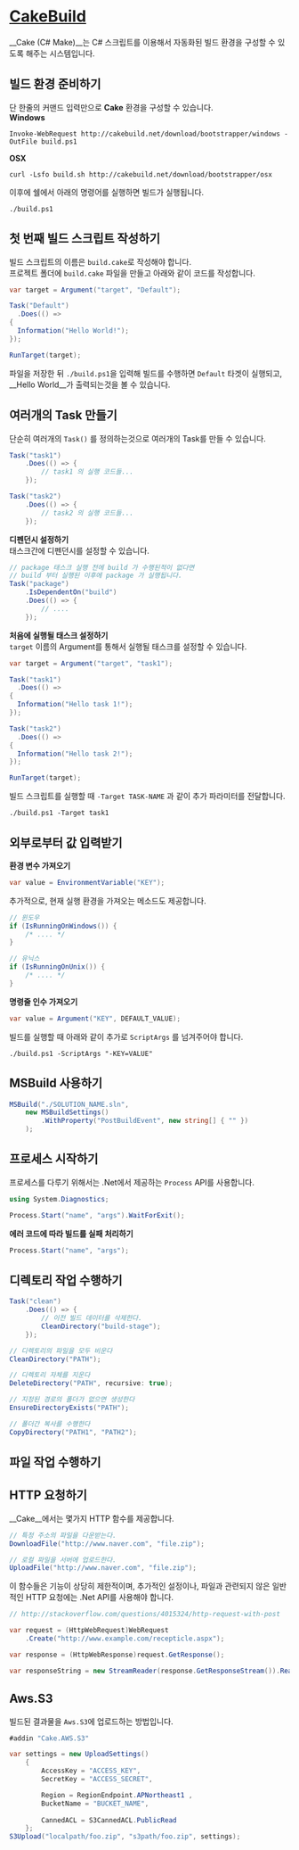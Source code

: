 [CakeBuild](http://cakebuild.net/)
====
__Cake (C# Make)__는 C# 스크립트를 이용해서 자동화된 빌드 환경을 구성할 수 있도록 해주는 시스템입니다. 


빌드 환경 준비하기
----
단 한줄의 커맨드 입력만으로 __Cake__ 환경을 구성할 수 있습니다.<br>
__Windows__
```
Invoke-WebRequest http://cakebuild.net/download/bootstrapper/windows -OutFile build.ps1
```
__OSX__
```
curl -Lsfo build.sh http://cakebuild.net/download/bootstrapper/osx
```

이후에 쉘에서 아래의 명령어를 실행하면 빌드가 실행됩니다.
```
./build.ps1
```

첫 번째 빌드 스크립트 작성하기
----
빌드 스크립트의 이름은 `build.cake`로 작성해야 합니다.<br>
프로젝트 폴더에 `build.cake` 파일을 만들고 아래와 같이 코드를 작성합니다.

```cs
var target = Argument("target", "Default");

Task("Default")
  .Does(() =>
{
  Information("Hello World!");
});

RunTarget(target);
```

파일을 저장한 뒤 `./build.ps1`을 입력해 빌드를 수행하면 `Default` 타겟이 실행되고, __Hello World__가 출력되는것을 볼 수 있습니다.


여러개의 Task 만들기
----
단순히 여러개의 `Task()` 를 정의하는것으로 여러개의 Task를 만들 수 있습니다.
```cs
Task("task1")
    .Does(() => {
        // task1 의 실행 코드들...
    });

Task("task2")
    .Does(() => {
        // task2 의 실행 코드들...
    });
```

__디펜던시 설정하기__<br>
태스크간에 디펜던시를 설정할 수 있습니다.
```cs
// package 태스크 실행 전에 build 가 수행된적이 없다면
// build 부터 실행된 이후에 package 가 실행됩니다.
Task("package")
    .IsDependentOn("build")
    .Does(() => {
        // ....
    });
```

__처음에 실행될 태스크 설정하기__<br>
`target` 이름의 Argument를 통해서 실행될 태스크를 설정할 수 있습니다.
```cs
var target = Argument("target", "task1");

Task("task1")
  .Does(() =>
{
  Information("Hello task 1!");
});

Task("task2")
  .Does(() =>
{
  Information("Hello task 2!");
});

RunTarget(target);
```
빌드 스크립트를 실행할 때 `-Target TASK-NAME` 과 같이 추가 파라미터를 전달합니다.
```
./build.ps1 -Target task1
```

외부로부터 값 입력받기
----
__환경 변수 가져오기__
```cs
var value = EnvironmentVariable("KEY");
```
추가적으로, 현재 실행 환경을 가져오는 메소드도 제공합니다.
```cs
// 윈도우
if (IsRunningOnWindows()) {
    /* .... */
}

// 유닉스
if (IsRunningOnUnix()) {
    /* .... */
}
```

__명령줄 인수 가져오기__
```cs
var value = Argument("KEY", DEFAULT_VALUE);
```
빌드를 실행할 때 아래와 같이 추가로 `ScriptArgs` 를 넘겨주어야 합니다.
```
./build.ps1 -ScriptArgs "-KEY=VALUE"
```

MSBuild 사용하기
----
```cs
MSBuild("./SOLUTION_NAME.sln",
    new MSBuildSettings()
        .WithProperty("PostBuildEvent", new string[] { "" })
    );
```

프로세스 시작하기
----
프로세스를 다루기 위해서는 .Net에서 제공하는 `Process` API를 사용합니다.
```cs
using System.Diagnostics;

Process.Start("name", "args").WaitForExit();
```
__에러 코드에 따라 빌드를 실패 처리하기__
```cs
Process.Start("name", "args");
```

디렉토리 작업 수행하기
----
```cs
Task("clean")
    .Does(() => {
        // 이전 빌드 데이터를 삭제한다.
        CleanDirectory("build-stage");
    });
```
```cs
// 디렉토리의 파일을 모두 비운다
CleanDirectory("PATH");

// 디렉토리 자체를 지운다
DeleteDirectory("PATH", recursive: true);

// 지정된 경로의 폴더가 없으면 생성한다
EnsureDirectoryExists("PATH");

// 폴더간 복사를 수행한다
CopyDirectory("PATH1", "PATH2");
```

파일 작업 수행하기
----

HTTP 요청하기
----
__Cake__에서는 몇가지 HTTP 함수를 제공합니다.
```cs
// 특정 주소의 파일을 다운받는다.
DownloadFile("http://www.naver.com", "file.zip");

// 로컬 파일을 서버에 업로드한다.
UploadFile("http://www.naver.com", "file.zip");
```
이 함수들은 기능이 상당히 제한적이며, 추가적인 설정이나, 파일과 관련되지 않은 일반적인 HTTP 요청에는 .Net API를 사용해야 합니다.

```cs
// http://stackoverflow.com/questions/4015324/http-request-with-post

var request = (HttpWebRequest)WebRequest
    .Create("http://www.example.com/recepticle.aspx");

var response = (HttpWebResponse)request.GetResponse();

var responseString = new StreamReader(response.GetResponseStream()).ReadToEnd();
```

Aws.S3
----
빌드된 결과물을 `Aws.S3`에 업로드하는 방법입니다.
```cs
#addin "Cake.AWS.S3"

var settings = new UploadSettings()
    {
        AccessKey = "ACCESS_KEY",
        SecretKey = "ACCESS_SECRET",

        Region = RegionEndpoint.APNortheast1 ,
        BucketName = "BUCKET_NAME",
      
        CannedACL = S3CannedACL.PublicRead
    };
S3Upload("localpath/foo.zip", "s3path/foo.zip", settings);
```
